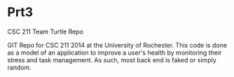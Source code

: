 Prt3
====

CSC 211 Team Turtle Repo

GIT Repo for CSC 211 2014 at the University of Rochester. This code is done as a model of an application to improve a user's health by monitoring their stress and task management. As such, most back end is faked or simply random.

